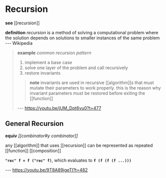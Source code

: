 # Recursion

**see** [[recursion]]

**definition** _recursion_ is a method of solving a computational problem where the solution depends on solutions to smaller instances of the same problem --- Wikipedia

> **example** _common recursion pattern_
>
> 1. implement a base case
> 2. solve one layer of the problem and call recursively
> 3. restore invariants
>
> > **note** invariants are used in recursive [[algorithm]]s that must mutate their parameters to work properly. this is the reason why invariant parameters must be restored before exiting the [[function]]
>
> --- <https://youtu.be/jUM_Dpt6yu0?t=477>

## General Recursion

**equiv** _[[combinator#y combinator]]_

any [[algorithm]] that uses [[recursion]] can be represented as repeated [[function]] [[composition]]

**`"rec" f = f ("rec" f)`**, which evaluates to **`f (f (f (f ...)))`**

--- <https://youtu.be/9T8A89jgeTI?t=482>
